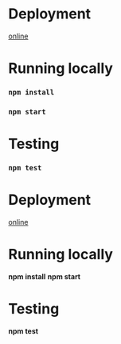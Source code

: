 # Deployment

[online](https://blinqfechallenge-nguyenpham.netlify.app/)

# Running locally

### `npm install`
### `npm start`

# Testing

### `npm test`

# Deployment

[online](https://blinqfechallenge-nguyenpham.netlify.app/)

# Running locally

**npm install**
**npm start**

# Testing

**npm test**


